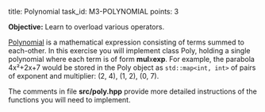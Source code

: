 title: Polynomial
task_id: M3-POLYNOMIAL
points: 3


**Objective:** Learn to overload various operators.


[Polynomial] is a mathematical expression consisting of terms summed to
each-other. In this exercise you will implement class Poly, holding a
single polynomial where each term is of form **mul**x**exp**. For
example, the parabola 4x²+2x+7 would be stored in the Poly object as
`std::map<int, int>` of pairs of exponent and multiplier: (2, 4), (1,
2), (0, 7).

[Polynomial]: https://en.wikipedia.org/wiki/Polynomial

The comments in file **src/poly.hpp** provide more detailed
instructions of the functions you will need to implement.
